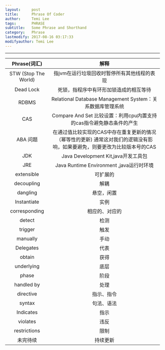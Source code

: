 ```yaml
---
layout:     post
title:      Phrase Of Coder
author:     Temi Lee
tags: 		PHRASE
subtitle:   Some Phrase and Shorthand
category:   Phrase
lastmodify: 2017-08-16 03:17:33
modifyauthor: Temi Lee
---
```


***

| Phrase(词汇) | 解释 |
|:------:|:----:|
|STW (Stop The World)    |指jvm在运行垃圾回收时暂停所有其他线程的表现|
|Dead Lock|死锁，指程序中有环形加锁造成的相互等待|
|RDBMS    |Relational Database Management System：关系数据库管理系统|
|CAS      | Compare And Set 比较设置：利用cpu内置支持的cas指令避免静态条件的产生|
|ABA 问题 | 在通过值比较实现的CAS中存在重复更新的情况（幂等性的更新) 通常这对我们的逻辑没有影响，如果要避免，则要更改为比较版本号的CAS|
|JDK|Java Development Kit,java开发工具包|
|JRE|Java Runtime Environment ,java运行时环境|
|extensible|可扩展的|
|decoupling|解耦|
|dangling |悬空，闲置|
|Instantiate | 实例|
|corresponding| 相应的、对应的|
|detect | 检测|
|trigger| 触发|
|manually |手动|
|Delegates|代表|
|obtain|获得|
|underlying|底层|
|phase|阶段|
|handled by|处理|
|directive | 指示、指令 |
|syntax | 句法、语法 |
| Indicates | 指示 |
|violates | 违反 |
|restrictions| 限制 |
|未完待续 |持续更新|

